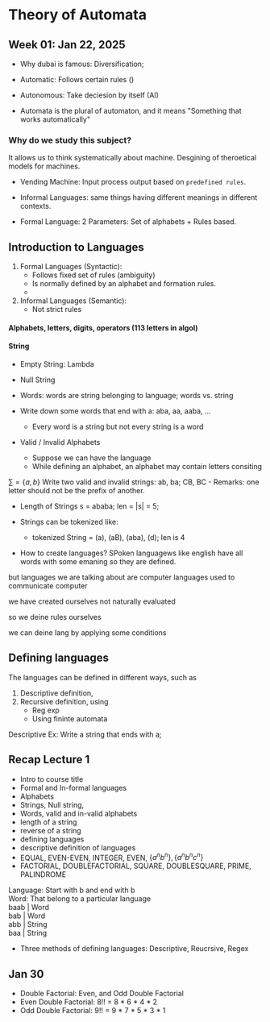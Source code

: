 # Theory of Automata

## Week 01: Jan 22, 2025

- Why dubai is famous: Diversification;

- Automatic: Follows certain rules ()
- Autonomous: Take deciesion by itself (AI)

- Automata is the plural of automaton, and it means "Something that works automatically"

### Why do we study this subject?
It allows us to think systematically about machine. Desgining of theroetical models for machines.

- Vending Machine: Input process output based on `predefined rules`.

- Informal Languages: same things having different meanings in different contexts.
- Formal Language: 2 Parameters: Set of alphabets + Rules based.


## Introduction to Languages
1. Formal Languages (Syntactic): 
    - Follows fixed set of rules (ambiguity)
    - Is normally defined by an alphabet and formation rules.
    - 
2. Informal Languages (Semantic): 
    - Not strict rules

#### Alphabets, letters, digits, operators (113 letters in algol)
#### String

- Empty String: Lambda
- Null String
- Words: words are string belonging to language; words vs. string

- Write down some words that end with a: aba, aa, aaba, ...
    - Every word is a string but not every string is a word

- Valid / Invalid Alphabets
    - Suppose we can have the language
    - While defining an alphabet, an alphabet may contain letters consiting

$\sum = \{a,b\}$ 
Write two valid and invalid strings: ab, ba; CB, BC
    - Remarks: one letter should not be the prefix of another.

- Length of Strings
s = ababa; len = |s| = 5;
- Strings can be tokenized like:
    - tokenized String = (a), (aB), (aba), (d); len is 4

- How to create languages?
SPoken languagews like english have all words with some emaning so they are defined.

but languages we are talking about are computer languages used to communicate computer

we have created ourselves not naturally evaluated

so we deine rules ourselves

we can deine lang by applying some conditions


## Defining languages
The languages can be defined in different ways, such as
1. Descriptive definition,
2. Recursive definition, using
    - Reg exp
    - Using fininte automata 

Descriptive Ex: Write a string that ends with a;



## Recap Lecture 1
- Intro to course title
- Formal and In-formal languages
- Alphabets
- Strings, Null string,
- Words, valid and in-valid alphabets
- length of a string
- reverse of a string
- defining languages
- descriptive definition of languages
- EQUAL, EVEN-EVEN, INTEGER, EVEN, $\{a^n b^n\}, \{a^n b^n c^n\}$
- FACTORIAL, DOUBLEFACTORIAL, SQUARE, DOUBLESQUARE, PRIME, PALINDROME

Language: Start with b and end with b<br>
Word: That belong to a particular language<br>
baab | Word <br>
bab | Word<br>
abb | String<br>
baa | String<br>

- Three methods of defining languages: Descriptive, Reucrsive, Regex


## Jan 30
- Double Factorial: Even, and Odd Double Factorial
- Even Double Factorial: 8!! = 8 * 6 * 4 * 2
- Odd Double Factorial: 9!! =  9 * 7 * 5 * 3 * 1 

